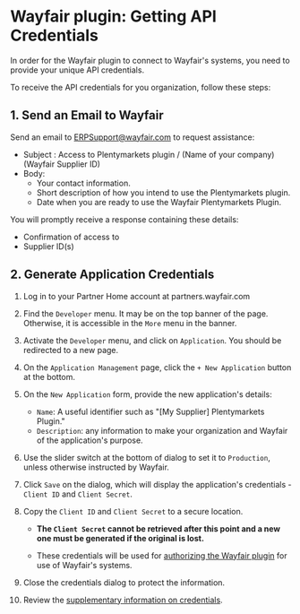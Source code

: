 # Wayfair plugin: Getting API Credentials

In order for the Wayfair plugin to connect to Wayfair's systems, you need to provide your unique API credentials.

To receive the API credentials for you organization, follow these steps:

## 1. Send an Email to Wayfair

Send an email to ERPSupport@wayfair.com to request assistance:

- Subject : Access to Plentymarkets plugin / (Name of your company) (Wayfair Supplier ID)
- Body:
    - Your contact information.
    - Short description of how you intend to use the Plentymarkets plugin.
    - Date when you are ready to use the Wayfair Plentymarkets Plugin.

You will promptly receive a response containing these details:
- Confirmation of access to
- Supplier ID(s)

## 2. Generate Application Credentials

1. Log in to your Partner Home account at partners.wayfair.com

2. Find the `Developer` menu. It may be on the top banner of the page. Otherwise, it is accessible in the `More` menu in the banner.

3. Activate the `Developer` menu, and click on `Application`. You should be redirected to a new page.

4. On the `Application Management` page, click the `+ New Application` button at the bottom.

5. On the `New Application` form, provide the new application's details:
    *  `Name`: A useful identifier such as "[My Supplier] Plentymarkets Plugin."
    * `Description`: any information to make your organization and Wayfair of the application's purpose.

6. Use the slider switch at the bottom of dialog to set it to `Production`, unless otherwise instructed by Wayfair.

7. Click `Save` on the dialog, which will display the application's credentials - `Client ID` and `Client Secret`.

8. Copy the `Client ID` and `Client Secret` to a secure location.
    * **The `Client Secret` cannot be retrieved after this point and a new one must be generated if the original is lost.**

    * These credentials will be used for [authorizing the Wayfair plugin](initial_setup.md#1-authorizing-the-wayfair-plugin-to-access-wayfair-interfaces) for use of Wayfair's systems.

9. Close the credentials dialog to protect the information.

10. Review the [supplementary information on credentials](tips_and_tricks.md#protecting-your-credentials).
